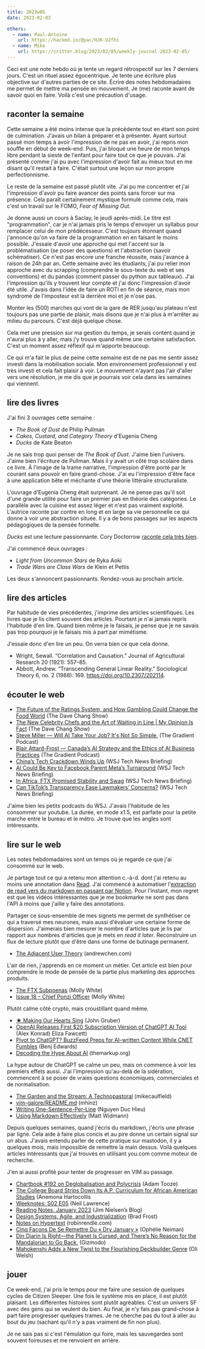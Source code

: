 ```yaml
---
title: 2023w05
date: 2023-02-03

others:
  - name: Paul-Antoine
    url: https://hackmd.io/@pac/HJK-U2fhi
  - name: Mike
    url: https://critter.blog/2023/02/05/weekly-journal-2023-02-05/
---
```


Ceci est une note hebdo où je tente un regard rétrospectif sur les 7 derniers jours.
C'est un rituel assez égocentrique.
Je tente une écriture plus objective sur d'autres parties de ce site.
Écrire des notes hebdomadaires me permet de mettre ma pensée en mouvement.
Je (me) raconte avant de savoir quoi en faire.
Voilà c'est une précaution d'usage.

## raconter la semaine

Cette semaine a été moins intense que la précédente tout en étant son point de culmination.
J'avais un bilan à préparer et à présenter.
Ayant surtout passé mon temps à avoir l'impression de ne pas en avoir, j'ai repris mon souffle en début de week-end.
Puis, j'ai bloqué une heure de mon temps libre pendant la sieste de l'enfant pour faire tout ce que je pouvais.
J'ai présenté comme j'ai pu avec l'impression d'avoir fait au mieux tout en me disant qu'il restait à faire.
C'était surtout une leçon sur mon propre perfectionnisme.

Le reste de la semaine est passé plutôt vite.
J'ai pu me concentrer et j'ai l'impression d'avoir pu faire avancer des points sans forcer sur ma présence.
Cela paraît certainement mystique formulé comme cela, mais c'est un travail sur le FOMO, *Fear of Missing Out*.

Je donne aussi un cours à Saclay, le jeudi après-midi.
Le titre est "programmation", car je n'ai jamais pris le temps d'envoyer un syllabus pour remplacer celui de mon prédécesseur.
C'est toujours étonnant quand j'annonce qu'on va faire de la programmation en en faisant le moins possible.
J'essaie d'avoir une approche qui met l'accent sur la problématisation (se poser des questions) et l'abstraction (savoir schématiser).
Ce n'est pas encore une franche réussite, mais j'avance à raison de 24h par an.
Cette semaine avec les étudiants, j'ai pu relier mon approche avec du scrapping (comprendre le sous-texte du web et ses conventions) et du pandas (comment passer du python aux tableaux).
J'ai l'impression qu'ils y trouvent leur compte et j'ai donc l'impression d'avoir été utile.
J'avais dans l'idée de faire un ROTI en fin de séance, mais mon syndrome de l'imposteur est là derrière moi et je n'ose pas.

Monter les (500) marches qui vont de la gare de RER jusqu'au plateau n'est toujours pas une partie de plaisir, mais disons que je n'ai plus à m'arrêter au milieu du parcours.
C'est déjà quelque chose.

Cela met une pression sur ma gestion du temps, je serais content quand je n'aurai plus à y aller, mais j'y trouve quand même une certaine satisfaction.
C'est un moment assez réflexif qui m'apporte beaucoup.

Ce qui m'a fait le plus de peine cette semaine est de ne pas me sentir assez investi dans la mobilisation sociale.
Mon environnement professionnel y est très investi et cela fait plaisir à voir.
Le mouvement n'ayant pas l'air d'aller vers une résolution, je me dis que je pourrais voir cela dans les semaines qui viennent.


## lire des livres

J'ai fini 3 ouvrages cette semaine :

- *The Book of Dust* de Philip Pullman
- *Cakes, Custard, and Category Theory* d'Eugenia Cheng
- *Ducks* de Kate Beaton

Je ne sais trop quoi penser de *The Book of Dust*.
J'aime bien l'univers.
J'aime bien l'écriture de Pullman.
Mais il y avait un côté trop scolaire dans ce livre.
À l'image de la trame narrative, l'impression d'être porté par le courant sans pouvoir en faire grand-chose.
J'ai eu l'impression d'être face à une application bête et méchante d'une théorie littéraire structuraliste.

L'ouvrage d'Eugenia Cheng était surprenant.
Je ne pense pas qu'il soit d'une grande utilité pour faire un premier pas en théorie des catégories.
Le parallèle avec la cuisine est assez léger et n'est pas vraiment exploité.
L'autrice raconte par contre en long et en large sa vie personnelle ce qui donne à voir une abstraction située.
Il y a de bons passages sur les aspects pédagogiques de la pensée formelle.

*Ducks* est une lecture passionnante.
Cory Doctorrow [raconte cela très bien][b-1].

J'ai commencé deux ouvrages :

- *Light from Uncommon Stars* de Ryka Aoki
- *Trade Wars are Class Wars* de Klein et Pettis

Les deux s'annoncent passionnants.
Rendez-vous au prochain article.


[b-1]: https://pluralistic.net/2023/01/14/hark-an-oilpatch/#kate-beaton


## lire des articles

Par habitude de vies précédentes, j'imprime des articles scientifiques.
Les livres que je lis citent souvent des articles.
Pourtant je n'ai jamais repris l'habitude d'en lire.
Quand bien même je le faisais, je pense que je ne savais pas trop pourquoi je le faisais mis à part par mimétisme.

J'essaie donc d'en lire un peu.
On verra bien ce que cela donne.

- Wright, Sewall. “Correlation and Causation.” Journal of Agricultural Research 20 (1921): 557–85.
- Abbott, Andrew. “Transcending General Linear Reality.” Sociological Theory 6, no. 2 (1988): 169. https://doi.org/10.2307/202114.


## écouter le web

- [The Future of the Ratings System, and How Gambling Could Change the Food World][podcast:7] (The Dave Chang Show)
- [The New Celebrity Chefs and the Art of Waiting in Line | My Opinion Is Fact][podcast:4] (The Dave Chang Show)
- [Steve Miller —  Will AI Take Your Job? It's Not So Simple.][podcast:2] (The Gradient Podcast)
- [Blair Attard-Frost —  Canada’s AI Strategy and the Ethics of AI Business Practices][podcast:3] (The Gradient Podcast)
- [China’s Tech Crackdown Winds Up][podcast:1] (WSJ Tech News Briefing)
- [AI Could Be Key to Facebook Parent Meta’s Turnaround][podcast:5] (WSJ Tech News Briefing)
- [In Africa, FTX Promised Stability and Swag][podcast:6] (WSJ Tech News Briefing)
- [Can TikTok’s Transparency Ease Lawmakers’ Concerns?][podcast:0] (WSJ Tech News Briefing)

J'aime bien les petits podcasts du WSJ.
J'avais l'habitude de les consommer sur youtube.
La durée, en mode x1.5, est parfaite pour la petite marche entre le bureau et le métro.
Je trouve que les angles sont intéressants.


[podcast:0]: https://share.snipd.com/episode/11d1ec4d-ff82-460c-8248-cb4f58470f11
[podcast:1]: https://share.snipd.com/episode/a56bac39-69b8-4307-8002-cd87f67431ca
[podcast:2]: https://share.snipd.com/episode/e8ca3fa3-7549-49bf-b3ea-f33e81754322
[podcast:3]: https://share.snipd.com/episode/211b05b8-1d84-4a54-823e-6f4344392c9b
[podcast:4]: https://share.snipd.com/episode/6b72747d-c71d-49a4-9f65-d1791cfb5bff
[podcast:5]: https://share.snipd.com/episode/c937df01-8669-41a3-bf1f-8bbc3a4f7c65
[podcast:6]: https://share.snipd.com/episode/21097bf9-f6af-464e-966c-6699a81e7708
[podcast:7]: https://share.snipd.com/episode/9b08906f-c7a2-4529-b54d-99921287d023
[podcast:8]: https://share.snipd.com/episode/69edf9ec-ab49-45fe-8af1-444375802012


## lire sur le web

Les notes hebdomadaires sont un temps où je regarde ce que j'ai consommé sur le web.

Je partage tout ce qui a retenu mon attention c.-à-d. dont j'ai retenu au moins une annotation dans [Read].
J'ai commencé à automatiser l'[extraction de read vers du markdown en passant par Notion][1].
Pour l'instant, mon regret est que les vidéos intéressantes que je me bookmarke ne sont pas dans l'API à moins que j'aille y faire des annotations.

Partager ce sous-ensemble de mes signets me permet de synthétiser ce qui a traversé mes neurones, mais aussi d'évaluer une certaine forme de dispersion.
J'aimerais bien mesurer le nombre d'articles que je lis par rapport aux nombres d'articles que je mets en *read it later*.
Reconstruire un flux de lecture plutôt que d'être dans une forme de butinage permanent.


[read]: https://read.readwise.io
[1]: https://github.com/taniki/autopopote/blob/main/11d.im/weekly_notion_lectures_web.py


- [The Adjacent User Theory][article:7] (andrewchen.com)

L'air de rien, j'apprends en ce moment un métier.
Cet article est bien pour comprendre le mode de pensée de la partie plus marketing des approches produits.


- [The FTX Subpoenas][article:8] (Molly White)
- [Issue 18 – Chief Ponzi Officer][article:5] (Molly White)

Plutôt calme côté crypto, mais croustillant quand même.


- [★ Making Our Hearts Sing][article:1] (John Gruber)
- [OpenAI Releases First $20 Subscription Version of ChatGPT AI Tool][article:3] (Alex Konrad)
Eliza Fawcett)
- [Pivot to ChatGPT? BuzzFeed Preps for AI-written Content While CNET Fumbles][article:18] (Benj Edwards)
- [Decoding the Hype About AI][article:19] (themarkup.org)

La hype autour de ChatGPT se calme un peu, mais on commence à voir les premiers effets aussi.
J'ai l'impression qu'au-delà de la sidération, commencent à se poser de vraies questions économiques, commerciales et de normalisation.


- [The Garden and the Stream: A Technopastoral][article:11] (mikecaulfield)
- [vim-galore/README.md][article:17] (mhinz)
- [Writing One-Sentence-Per-Line][article:15] (Nguyen Duc Hieu)
- [Using Markdown Effectively][article:16] (Matt Widmann)

Depuis quelques semaines, quand j'écris du markdown, j'écris une phrase par ligne.
Cela aide à faire plus concis et au pire donne un certain signal sur un abus.
J'avais entendu parler de cette pratique sur mastodon, il y a quelques mois, mais impossible de remettre la main dessus.
Voilà quelques articles intéressants que j'ai trouvés en utilisant you.com comme moteur de recherche.

J'en ai aussi profité pour tenter de progresser en VIM au passage.


- [Chartbook #192 on Deglobalisation and Polycrisis][article:2] (Adam Tooze)
- [The College Board Strips Down Its A.P. Curriculum for African American Studies][article:6] (Anemona Hartocollis
- [Weeknotes: S02 E05][article:14] (Neil Lawrence)
- [Reading Notes, January 2023][article:0] (Jim Nielsen’s Blog)
- [Design Systems, Agile, and Industrialization][article:9] (Brad Frost)
- [Notes on Hypertext][article:10] (robinrendle.com)
- [Cinq Façons De Se Remettre Du « Dry January »][article:12] (Ophélie Neiman)
- [Din Djarin Is Right—the Planet Is Cursed, and There’s No Reason for the Mandalorian to Go Back.][article:4] (Gizmodo)
- [Mahokenshi Adds a New Twist to the Flourishing Deckbuilder Genre][article:13] (Oli Welsh)

[article:0]: https://blog.jim-nielsen.com/2023/reading-notes-january/
[article:1]: https://daringfireball.net/2023/02/making_our_hearts_sing
[article:2]: https://adamtooze.substack.com/p/chartbook-192-on-deglobalisation
[article:3]: https://www.forbes.com/sites/alexkonrad/2023/02/01/openai-releases-first-subscription-chatgpt/
[article:4]: https://gizmodo.com/mandalore-star-wars-mandalorian-season-three-clone-wars-1850061003
[article:5]: https://open.substack.com/pub/mollywhite/p/issue-18-chief-ponzi-officer
[article:6]: https://www.nytimes.com/2023/02/01/us/college-board-advanced-placement-african-american-studies.html
[article:7]: https://andrewchen.com/the-adjacent-user-theory/
[article:8]: https://open.substack.com/pub/mollywhite/p/the-ftx-subpoenas
[article:9]: https://bradfrost.com/blog/post/design-systems-agile-and-industrialization/
[article:10]: https://www.robinrendle.com/notes/notes-on-hypertext/
[article:11]: https://hapgood.us/2015/10/17/the-garden-and-the-stream-a-technopastoral/
[article:12]: https://www.lemonde.fr/le-monde-passe-a-table/article/2023/01/29/cinq-facons-de-se-remettre-du-dry-january_6159712_6082232.html
[article:13]: https://www.polygon.com/23574441/mahokenshi-deckbuilding-tactics-release-date-review-impressions
[article:14]: https://weeknot.es/weeknotes-s02-e05-7289926120bd
[article:15]: https://hieuphay.com/one-sentence-per-line/
[article:16]: https://mattwidmann.net/notes/using-markdown-effectively/
[article:17]: https://github.com/mhinz/vim-galore/blob/master/README.md
[article:18]: https://arstechnica.com/information-technology/2023/01/pivot-to-chatgpt-buzzfeed-preps-for-ai-written-content-while-cnet-fumbles/
[article:19]: https://themarkup.org/hello-world/2023/01/28/decoding-the-hype-about-ai


## jouer

Ce week-end, j'ai pris le temps pour me faire une session de quelques cycles de Citizen Sleeper.
Une fois le système mis en place, il est plutôt plaisant.
Les différentes histoires sont plutôt agréables.
C'est un univers SF avec des gens qui se veulent du bien.
Au final, je n'y fais pas grand-chose à part faire progresser quelques trames.
Je ne cherche pas du tout à aller au bout du jeu (sachant qu'il n'y a pas vraiment de fin non plus).

Je ne sais pas si c'est l'émulation qui foire, mais les sauvegardes sont souvent foireuses et me renvoient en arrière.

